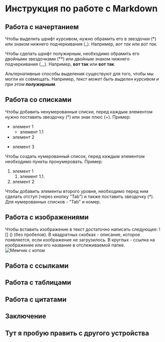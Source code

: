 # Инструкция по работе с Markdown

## Работа с начертанием
Чтобы выделить шрифт курсивом, нужно обрамить его в звездочки (*) или знаком нижнего подчеркивания (_). Например, *вот так* или _вот так_.

Чтобы сделать шрифт полужирным, необходимо обрамить его двойными звездочками (**) или двойным знаком нижнего подчеркивания (__). Например, **вот так** или __вот так__.

Альтернативные способы выделения существуют для того, чтобы мы могли их совмещать. Например, _текст может быть выделен курсивом и при этом **полужирным**_.

## Работа со списками
Чтобы добавить ненумерованные списки, перед каждым элементом нужно поставить звездочку (*) или знак плюс (+).
Пример:
* элемент 1
    * элемент 1.1
* элемент 2
+ элемент 3

Чтобы создать нумерованный список, перед каждым элементом необходимо пункты пронумеровать.
Пример:
1. элемент 1
    1. элемент 1.1.
2. элемент 2

Чтобы добавить элементы второго уровня, необходимо перед ним сделать отступ (через кнопку "Tab") и также поставить звездочку (*). Для нумерованных списков - "Tab" и номер.

## Работа с изображениями

Чтобы вставить изображение в текст достаточно написать следующее: ! [] () (без пробелов). В квадратных скобках - описание, которое появляется, если изображение не загрузилось. В круглых - ссылка на изображение или его название в отслеживаемой папке.
![Мемчик с котом](cat.jpg)
## Работа с ссылками

## Работа с таблицами

## Работа с цитатами

## Заключение

## Тут я пробую править с другого устройства
